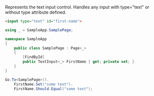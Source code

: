 <p class="lead">Represents the text input control. Handles any input with type="text" or without type attribute defined.</p>

```html
<input type="text" id="first-name">
```
```cs
using _ = SampleApp.SamplePage;

namespace SampleApp
{
    public class SamplePage : Page<_>
    {
        [FindById]
        public TextInput<_> FirstName { get; private set; }
    }
}
```
```cs
Go.To<SamplePage>().
    FirstName.Set("some text").
    FirstName.Should.Equal("some text");
```